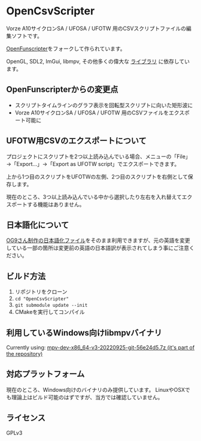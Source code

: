 # OpenCsvScripter

Vorze A10サイクロンSA / UFOSA / UFOTW 用のCSVスクリプトファイルの編集ソフトです。

[OpenFunscripter](https://github.com/OpenFunscripter/OFS)をフォークして作られています。

OpenGL, SDL2, ImGui, libmpv, その他多くの偉大な [ライブラリ](https://github.com/OpenFunscripter/OpenFunscripter/tree/master/lib) に依存しています。

## OpenFunscripterからの変更点

- スクリプトタイムラインのグラフ表示を回転型スクリプトに向いた矩形波に
- Vorze A10サイクロンSA / UFOSA / UFOTW 用のCSVファイルをエクスポート可能に

## UFOTW用CSVのエクスポートについて

プロジェクトにスクリプトを2つ以上読み込んでいる場合、メニューの「File」→「Export...」→「Export as UFOTW script」でエクスポートできます。

上から1つ目のスクリプトをUFOTWの左側、2つ目のスクリプトを右側として保存します。

現在のところ、3つ以上読み込んでいる中から選択したり左右を入れ替えてエクスポートする機能はありません。

## 日本語化について

[OG9さん制作の日本語化ファイル](https://ci-en.dlsite.com/creator/17620/article/810051#e3a487a527)をそのまま利用できますが、元の英語を変更している一部の箇所は変更前の英語の日本語訳が表示されてしまう事にご注意ください。

## ビルド方法

1. リポジトリをクローン
2. `cd "OpenCsvScripter"`
3. `git submodule update --init`
4. CMakeを実行してコンパイル

## 利用しているWindows向けlibmpvバイナリ

Currently using: [mpv-dev-x86_64-v3-20220925-git-56e24d5.7z (it's part of the repository)](https://sourceforge.net/projects/mpv-player-windows/files/libmpv/)

## 対応プラットフォーム

現在のところ、Windows向けのバイナリのみ提供しています。
LinuxやOSXでも理論上はビルド可能のはずですが、当方では確認していません。

## ライセンス
GPLv3